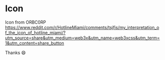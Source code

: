 # Icon

Icon from ORBC0RP <https://www.reddit.com/r/HotlineMiami/comments/tsjfis/my_interpretation_of_the_icon_of_hotline_miami/?utm_source=share&utm_medium=web3x&utm_name=web3xcss&utm_term=1&utm_content=share_button>

Thanks 😄

